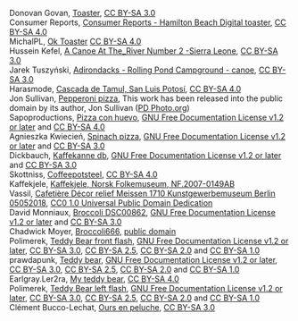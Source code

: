 Donovan Govan, [Toaster](https://commons.wikimedia.org/wiki/File:Toaster.jpg), [CC BY-SA 3.0](https://creativecommons.org/licenses/by-sa/3.0/legalcode)  
Consumer Reports, [Consumer Reports - Hamilton Beach Digital toaster](https://commons.wikimedia.org/wiki/File:Consumer_Reports_-_Hamilton_Beach_Digital_toaster.tiff), [CC BY-SA 4.0](https://creativecommons.org/licenses/by-sa/4.0/deed.en)  
MichalPL, [Ok Toaster](https://commons.wikimedia.org/wiki/File:OK._Toaster.jpg) [CC BY-SA 4.0](https://creativecommons.org/licenses/by-sa/4.0/deed.en)  
Hussein Kefel, [A Canoe At The_River Number 2 -Sierra Leone](https://commons.wikimedia.org/wiki/File:A_Canoe_At_The_River_Number_2_-_Sierra_Leone.JPG),  [CC BY-SA 3.0](https://creativecommons.org/licenses/by-sa/3.0/legalcode)  
Jarek Tuszyński, [Adirondacks - Rolling Pond Campground - canoe](https://commons.wikimedia.org/wiki/File:Adirondacks_-_Rolling_Pond_Campground_-_canoe.JPG), [CC BY-SA 3.0](https://creativecommons.org/licenses/by-sa/3.0/legalcode)  
Harasmode, [Cascada de Tamul, San Luis Potosí](https://commons.wikimedia.org/wiki/File:Cascada_de_Tamul,_San_Luis_Potos%C3%AD.jpg), [CC BY-SA 4.0](https://creativecommons.org/licenses/by-sa/4.0/deed.en)  
Jon Sullivan, [Pepperoni pizza](https://commons.wikimedia.org/wiki/File:Pepperoni_pizza.jpg), This work has been released into the public domain by its author, Jon Sullivan ([PD Photo.org](http://pdphoto.org/))  
Sapoproductions, [Pizza con huevo](https://commons.wikimedia.org/wiki/File:Pizza_con_huevo.jpg), [GNU Free Documentation License v1.2 or later](https://en.wikipedia.org/wiki/en:GNU_Free_Documentation_License) and [CC BY-SA 4.0](https://creativecommons.org/licenses/by-sa/4.0/)  
Agnieszka Kwiecień, [Spinach pizza](https://commons.wikimedia.org/wiki/File:Spinach_pizza.jpg), [GNU Free Documentation License v1.2 or later](https://en.wikipedia.org/wiki/en:GNU_Free_Documentation_License) and [CC BY-SA 3.0](https://creativecommons.org/licenses/by-sa/3.0/legalcode)  
Dickbauch, [Kaffekanne db](https://commons.wikimedia.org/wiki/File:Kaffekanne_db.jpg), [GNU Free Documentation License v1.2 or later](https://en.wikipedia.org/wiki/en:GNU_Free_Documentation_License) and [CC BY-SA 3.0](https://creativecommons.org/licenses/by-sa/3.0/legalcode)  
Skottniss, [Coffeepotsteel](https://commons.wikimedia.org/wiki/File:Coffeepotsteel.jpg), [CC BY-SA 4.0](https://creativecommons.org/licenses/by-sa/4.0/deed.en)  
Kaffekjele, [Kaffekjele, Norsk Folkemuseum, NF.2007-0149AB](https://commons.wikimedia.org/wiki/File:Kaffekjele,_Norsk_Folkemuseum,_NF.2007-0149AB.jpg)  
Vassil, [Cafetière Décor relief Meissen 1710 Kunstgewerbemuseum Berlin 05052018](https://commons.wikimedia.org/wiki/File:Cafeti%C3%A8re_D%C3%A9cor_relief_Meissen_1710_Kunstgewerbemuseum_Berlin_05052018.jpg), [CC0 1.0 Universal Public Domain Dedication](https://creativecommons.org/publicdomain/zero/1.0/deed.en)  
David Monniaux, [Broccoli DSC00862](https://commons.wikimedia.org/wiki/File:Broccoli_DSC00862.png), [GNU Free Documentation License v1.2 or later](https://en.wikipedia.org/wiki/en:GNU_Free_Documentation_License) and [CC BY-SA 3.0](https://creativecommons.org/licenses/by-sa/3.0/legalcode)  
Chadwick Moyer, [Broccoli666](https://commons.wikimedia.org/wiki/File:Broccoli666.jpg), [public domain](https://en.wikipedia.org/wiki/Public_domain)  
Polimerek, [Teddy Bear front flash](https://commons.wikimedia.org/wiki/File:Teddy_Bear_front_flash.jpg), [GNU Free Documentation License v1.2 or later](https://en.wikipedia.org/wiki/en:GNU_Free_Documentation_License), [CC BY-SA 3.0](https://creativecommons.org/licenses/by-sa/3.0/legalcode), [CC BY-SA 2.5](https://creativecommons.org/licenses/by-sa/2.5/deed.en), [CC BY-SA 2.0](https://creativecommons.org/licenses/by-sa/2.0/deed.en) and [CC BY-SA 1.0](https://creativecommons.org/licenses/by-sa/1.0/deed.en)   
prawdapunk, [Teddy bear](https://commons.wikimedia.org/wiki/File:Teddy_bear.jpg), [GNU Free Documentation License v1.2 or later](https://en.wikipedia.org/wiki/en:GNU_Free_Documentation_License), [CC BY-SA 3.0](https://creativecommons.org/licenses/by-sa/3.0/legalcode), [CC BY-SA 2.5](https://creativecommons.org/licenses/by-sa/2.5/deed.en), [CC BY-SA 2.0](https://creativecommons.org/licenses/by-sa/2.0/deed.en) and [CC BY-SA 1.0](https://creativecommons.org/licenses/by-sa/1.0/deed.en)   
Earlgray.Ler2ra, [My teddy bear](https://commons.wikimedia.org/wiki/File:My_teddy_bear.jpg),  [CC BY-SA 4.0](https://creativecommons.org/licenses/by-sa/4.0/deed.en)  
Polimerek, [Teddy Bear left flash](https://commons.wikimedia.org/wiki/File:Teddy_Bear_left_flash.jpg),  [GNU Free Documentation License v1.2 or later](https://en.wikipedia.org/wiki/en:GNU_Free_Documentation_License), [CC BY-SA 3.0](https://creativecommons.org/licenses/by-sa/3.0/legalcode), [CC BY-SA 2.5](https://creativecommons.org/licenses/by-sa/2.5/deed.en), [CC BY-SA 2.0](https://creativecommons.org/licenses/by-sa/2.0/deed.en) and [CC BY-SA 1.0](https://creativecommons.org/licenses/by-sa/1.0/deed.en)  
Clément Bucco-Lechat, [Ours en peluche](https://commons.wikimedia.org/wiki/File:Ours_en_peluche_-_15.jpg),  [CC BY-SA 3.0](https://creativecommons.org/licenses/by-sa/3.0/legalcode)  